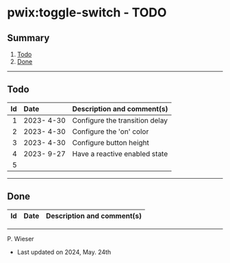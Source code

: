 # pwix:toggle-switch - TODO

## Summary

1. [Todo](#todo)
2. [Done](#done)

---
## Todo

|   Id | Date       | Description and comment(s) |
| ---: | :---       | :---                       |
|    1 | 2023- 4-30 | Configure the transition delay |
|    2 | 2023- 4-30 | Configure the 'on' color |
|    3 | 2023- 4-30 | Configure button height |
|    4 | 2023- 9-27 | Have a reactive enabled state |
|    5 |  |  |

---
## Done

|   Id | Date       | Description and comment(s) |
| ---: | :---       | :---                       |

---
P. Wieser
- Last updated on 2024, May. 24th
